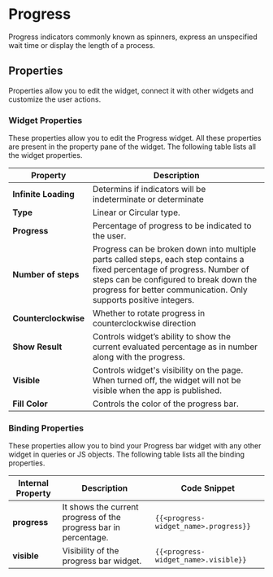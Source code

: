 # Progress

Progress indicators commonly known as spinners, express an unspecified wait time or display the length of a process.

## Properties

Properties allow you to edit the widget, connect it with other widgets and customize the user actions.

### Widget Properties

These properties allow you to edit the Progress widget. All these properties are present in the property pane of the widget. The following table lists all the widget properties.



| Property            | Description                                                                                                                                                                                                                                      |
| ------------------- | ------------------------------------------------------------------------------------------------------------------------------------------------------------------------------------------------------------------------------------------------ |
| **Infinite Loading**  | Determins if indicators will be indeterminate or determinate
| **Type**            | Linear or Circular type.                                                                                                                                                                                    |
| **Progress**        | Percentage of progress to be indicated to the user.                                                                                                                                                                                              |
| **Number of steps** | Progress can be broken down into multiple parts called steps, each step contains a fixed percentage of progress. Number of steps can be configured to break down the progress for better communication. Only supports positive integers. |
| **Counterclockwise** | Whether to rotate progress in counterclockwise direction
| **Show Result**     | Controls widget’s ability to show the current evaluated percentage as in number along with the progress.                                                                                                                                         |
| **Visible**         | Controls widget's visibility on the page. When turned off, the widget will not be visible when the app is published.                                                                                                                             |
| **Fill Color**      | Controls the color of the progress bar.                                                                                                                                                                                                          |

### Binding Properties

These properties allow you to bind your Progress bar widget with any other widget in queries or JS objects. The following table lists all the binding properties.

| Internal Property | Description                                                      | Code Snippet                          |
| ----------------- | ---------------------------------------------------------------- | ------------------------------------- |
| **progress**      | It shows the current progress of the progress bar in percentage. | `{{<progress-widget_name>.progress}}` |
| **visible**       | Visibility of the progress bar widget.                           | `{{<progress-widget_name>.visible}}`  |
